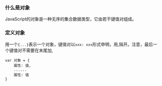 ### 什么是对象
JavaScript的对象是一种无序的集合数据类型，它由若干键值对组成。

### 定义对象
用一个`{...}`表示一个对象，键值对以`xxx: xxx`形式申明，用,隔开。注意，最后一个键值对不需要在末尾加,

```
var 对象 = {
    属性: 值,
    ......
    属性: 值
}
```